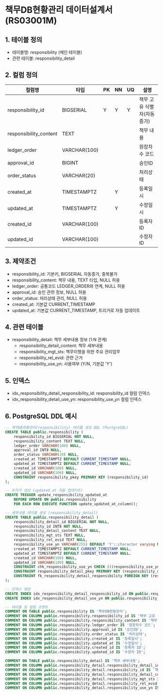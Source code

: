 # 책무DB현황관리 데이터설계서 (RS03001M)

## 1. 테이블 정의

- 테이블명: responsibility (메인 테이블)
- 관련 테이블: responsibility_detail

## 2. 컬럼 정의

| 컬럼명                 | 타입         | PK  | NN  | UQ  | 설명                       |
| ---------------------- | ------------ | --- | --- | --- | -------------------------- |
| responsibility_id      | BIGSERIAL    | Y   | Y   | Y   | 책무 고유 식별자(자동증가) |
| responsibility_content | TEXT         |     |     |     | 책무 내용                  |
| ledger_order           | VARCHAR(100) |     |     |     | 원장차수 코드              |
| approval_id            | BIGINT       |     |     |     | 승인ID                     |
| order_status           | VARCHAR(20)  |     |     |     | 처리상태                   |
| created_at             | TIMESTAMPTZ  |     | Y   |     | 등록일시                   |
| updated_at             | TIMESTAMPTZ  |     | Y   |     | 수정일시                   |
| created_id             | VARCHAR(100) |     |     |     | 등록자 ID                  |
| updated_id             | VARCHAR(100) |     |     |     | 수정자 ID                  |

## 3. 제약조건

- responsibility_id: 기본키, BIGSERIAL 자동증가, 중복불가
- responsibility_content: 책무 내용, TEXT 타입, NULL 허용
- ledger_order: 공통코드 LEDGER_ORDER와 연계, NULL 허용
- approval_id: 승인 관련 정보, NULL 허용
- order_status: 처리상태 관리, NULL 허용
- created_at: 기본값 CURRENT_TIMESTAMP
- updated_at: 기본값 CURRENT_TIMESTAMP, 트리거로 자동 업데이트

## 4. 관련 테이블

- responsibility_detail: 책무 세부내용 정보 (1:N 관계)
  - responsibility_detail_content: 책무 세부내용
  - responsibility_mgt_sts: 책무이행을 위한 주요 관리업무
  - responsibility_rel_evid: 관련 근거
  - responsibility_use_yn: 사용여부 (Y/N, 기본값 'Y')

## 5. 인덱스

- idx_responsibility_detail_responsibility_id: responsibility_id 컬럼 인덱스
- idx_responsibility_detail_use_yn: responsibility_use_yn 컬럼 인덱스

## 6. PostgreSQL DDL 예시

```sql
-- 책무DB현황관리(responsibility) 테이블 생성 DDL (PostgreSQL)
CREATE TABLE public.responsibility (
    responsibility_id BIGSERIAL NOT NULL,
    responsibility_content TEXT NULL,
    ledger_order VARCHAR(100) NULL,
    approval_id INT8 NULL,
    order_status VARCHAR(20) NULL,
    created_at TIMESTAMPTZ DEFAULT CURRENT_TIMESTAMP NULL,
    updated_at TIMESTAMPTZ DEFAULT CURRENT_TIMESTAMP NULL,
    created_id VARCHAR(100) NULL,
    updated_id VARCHAR(100) NULL,
    CONSTRAINT responsibility_pkey PRIMARY KEY (responsibility_id)
);

-- 트리거 생성 (updated_at 자동 업데이트)
CREATE TRIGGER update_responsibility_updated_at
    BEFORE UPDATE ON public.responsibility
    FOR EACH ROW EXECUTE FUNCTION update_updated_at_column();

-- 세부내용 테이블 생성 (responsibility_detail)
CREATE TABLE public.responsibility_detail (
    responsibility_detail_id BIGSERIAL NOT NULL,
    responsibility_id INT8 NOT NULL,
    responsibility_detail_content TEXT NULL,
    responsibility_mgt_sts TEXT NULL,
    responsibility_rel_evid TEXT NULL,
    responsibility_use_yn VARCHAR(255) DEFAULT 'Y'::character varying NOT NULL,
    created_at TIMESTAMPTZ DEFAULT CURRENT_TIMESTAMP NULL,
    updated_at TIMESTAMPTZ DEFAULT CURRENT_TIMESTAMP NULL,
    created_id VARCHAR(100) NULL,
    updated_id VARCHAR(100) NULL,
    CONSTRAINT chk_responsibility_use_yn CHECK (((responsibility_use_yn)::text = ANY (ARRAY[('Y'::character varying)::text, ('N'::character varying)::text]))),
    CONSTRAINT responsibility_detail_pkey PRIMARY KEY (responsibility_detail_id),
    CONSTRAINT fk_responsibility_detail_responsibility FOREIGN KEY (responsibility_id) REFERENCES public.responsibility(responsibility_id) ON DELETE CASCADE
);

-- 인덱스 생성
CREATE INDEX idx_responsibility_detail_responsibility_id ON public.responsibility_detail USING btree (responsibility_id);
CREATE INDEX idx_responsibility_detail_use_yn ON public.responsibility_detail USING btree (responsibility_use_yn);

-- 테이블 및 컬럼 코멘트
COMMENT ON TABLE public.responsibility IS '책무DB현황관리';
COMMENT ON COLUMN public.responsibility.responsibility_id IS '책무 고유 식별자';
COMMENT ON COLUMN public.responsibility.responsibility_content IS '책무 내용';
COMMENT ON COLUMN public.responsibility.ledger_order IS '원장차수 코드';
COMMENT ON COLUMN public.responsibility.approval_id IS '승인ID';
COMMENT ON COLUMN public.responsibility.order_status IS '처리상태';
COMMENT ON COLUMN public.responsibility.created_at IS '등록일시';
COMMENT ON COLUMN public.responsibility.updated_at IS '수정일시';
COMMENT ON COLUMN public.responsibility.created_id IS '등록자 ID';
COMMENT ON COLUMN public.responsibility.updated_id IS '수정자 ID';

COMMENT ON TABLE public.responsibility_detail IS '책무 세부내용';
COMMENT ON COLUMN public.responsibility_detail.responsibility_detail_id IS '세부내용 고유 식별자';
COMMENT ON COLUMN public.responsibility_detail.responsibility_id IS '책무 ID (FK)';
COMMENT ON COLUMN public.responsibility_detail.responsibility_detail_content IS '책무 세부내용';
COMMENT ON COLUMN public.responsibility_detail.responsibility_mgt_sts IS '책무이행을 위한 주요 관리업무';
COMMENT ON COLUMN public.responsibility_detail.responsibility_rel_evid IS '관련 근거';
COMMENT ON COLUMN public.responsibility_detail.responsibility_use_yn IS '사용여부 (Y/N)';
```
